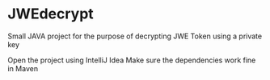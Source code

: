# JWEdecrypt
Small JAVA project for the purpose of decrypting JWE Token using a private key

Open the project using IntelliJ Idea
Make sure the dependencies work fine in Maven
